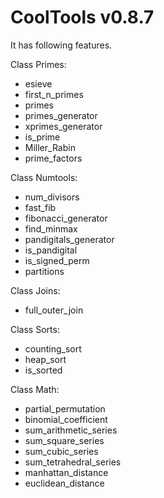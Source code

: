 CoolTools v0.8.7
================

It has following features.

Class Primes:
- esieve
- first_n_primes
- primes
- primes_generator
- xprimes_generator
- is_prime
- Miller_Rabin
- prime_factors

Class Numtools:
- num_divisors
- fast_fib
- fibonacci_generator
- find_minmax
- pandigitals_generator
- is_pandigital
- is_signed_perm
- partitions

Class Joins:
- full_outer_join

Class Sorts:
- counting_sort
- heap_sort
- is_sorted

Class Math:
- partial_permutation
- binomial_coefficient
- sum_arithmetic_series
- sum_square_series
- sum_cubic_series
- sum_tetrahedral_series
- manhattan_distance
- euclidean_distance